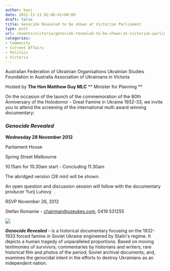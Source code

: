 ```yaml
---
author: bazj
date: 2012-11-21 02:46:41+00:00
draft: false
title: Genocide Revealed to be shown at Victorian Parliament
type: post
url: /events/victoria/genocide-revealed-to-be-shown-at-victorian-parliament/
categories:
- Community
- Current Affairs
- Politics
- Victoria
---
```


Australian Federation of Ukrainian Organisations
Ukrainian Studies Foundation in Australia
Association of Ukrainians in Victoria

Hosted by
**The Hon Matthew Guy MLC**
** Minister for Planning **


On the occasion of the launch of the commemoration of the 80th Anniversary of the Holodomor - Great Famine in Ukraine 1932-33, we invite you to attend the screening of the international multi award winning documentary:





### **_Genocide Revealed_**




**Wednesday 28 November 2012**




Parliament House




Spring Street Melbourne




10.15am for 10.30am start - Concluding 11.30am




The abridged version (26 min) will be shown.

An open question and discussion session will follow with the documentary producer Yurij Luhovy  .

RSVP November 26, 2012

Stefan Romaniw - [chairman@ozeukes.com](mailto:chairman@ozeukes.com), 0419 531255

[![](http://www.ozeukes.com/wp-content/uploads/2012/11/Genocide-Revealed-Victorian-Parliament-21.jpg)
](http://www.ozeukes.com/wp-content/uploads/2012/11/Genocide-Revealed-Victorian-Parliament-21.jpg)

**_Genocide Revealed_** - is a historical documentary focusing on the 1932-1933 forced famine in Soviet Ukraine engineered by Stalin's regime. It depicts a human tragedy of unparalleled proportions. Based on moving testimonies of survivors; commentaries by historians and writers; rare historical film and photos of the period; Soviet archival documents; and, examines the genocidal intent in the efforts to destroy Ukrainians as an independent nation.
